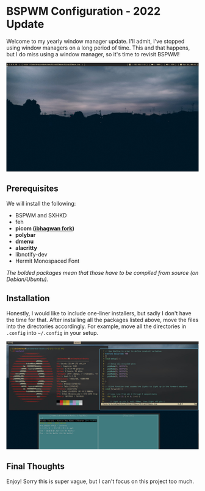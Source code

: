 # BSPWM Configuration - 2022 Update

Welcome to my yearly window manager update. I'll admit, I've stopped using window managers on a long period of time. This and that happens, but I do miss using a window manager, so it's time to revisit BSPWM!

![My Desktop](imgs/main.jpg)

## Prerequisites

We will install the following:

- BSPWM and SXHKD
- feh
- **picom ([ibhagwan fork](https://github.com/ibhagwan/picom))**
- **polybar**
- **dmenu**
- **alacritty**
- libnotify-dev
- Hermit Monospaced Font

*The bolded packages mean that those have to be compiled from source (on Debian/Ubuntu).*

## Installation

Honestly, I would like to include one-liner installers, but sadly I don't have the time for that. After installing all the packages listed above, move the files into the directories accordingly. For example, move all the directories in `.config` into `~/.config` in your setup.

![Doing some activities](imgs/activities.jpg)

## Final Thoughts

Enjoy! Sorry this is super vague, but I can't focus on this project too much.
